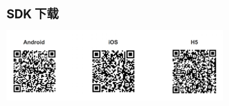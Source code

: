 # SDK 下载
                     
![客户端SDK下载2-JRTC.png](../../../../image/Real-Time-Communicat/客户端SDK下载2-JRTC.png)
   

